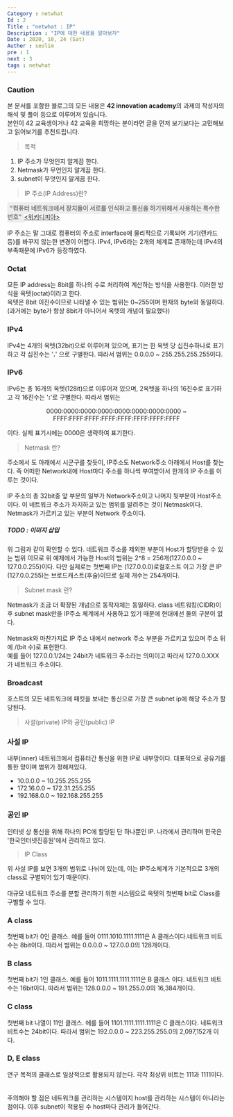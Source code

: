 ```yaml
---
Category : netwhat
Id : 2
Title : "netwhat : IP"
Description : "IP에 대한 내용을 알아보자"
Date : 2020, 10, 24 (Sat)
Auther : seolim
pre : 1
next : 3
tags : netwhat
---
```


### Caution

본 문서를 포함한 블로그의 모든 내용은 <b>42 innovation academy</b>의 과제의 작성자의 해석 및 풀이 등으로 이루어져 있습니다.</br>본인이 42 교육생이거나 42 교육을 희망하는 분이라면 글을 먼저 보기보다는 고민해보고 읽어보기를 추천드립니다.


> 목적

1. IP 주소가 무엇인지 알게끔 한다.
2. Netmask가 무언인지 알게끔 한다.
3. subnet이 무엇인지 알게끔 한다.

> IP 주소(IP Address)란?

<span style="color:#777777; font-weight:bold; background-color:#eeeeee; padding:5px">"컴퓨터 네트워크에서 장치들이 서로를 인식하고 통신을 하기위해서 사용하는 특수한 번호"</span>[\<위키디피아\>](https://ko.wikipedia.org/wiki/IP_%EC%A3%BC%EC%86%8C)</br></br>IP 주소는 말 그대로 컴퓨터의 주소로 interface에 물리적으로 기록되어 기기(랜카드 등)를 바꾸지 않는한 변경이 어렵다. IPv4, IPv6라는 2개의 체계로 존재하는데 IPv4의 부족때문에 IPv6가 등장하였다. 

### Octat

모든 IP address는 8bit를 하나의 수로 처리하여 계산하는 방식을 사용한다. 이러한 방식을 옥텟(octat)이라고 한다.</br>옥텟은 8bit 이진수이므로 나타낼 수 있는 범위는 0~255이며 현재의 byte와 동일하다.(과거에는 byte가 항상 8bit가 아니어서 옥텟의 개념이 필요했다)

### IPv4

IPv4는 4개의 옥텟(32bit)으로 이루어져 있으며, 표기는 한 옥텟 당 십진수하나로 표기하고 각 십진수는 '**.**' 으로 구별한다. 따라서 범위는 0.0.0.0 ~ 255.255.255.255이다.
 
### IPv6

IPv6는 총 16개의 옥텟(128it)으로 이루어져 있으며, 2옥텟을 하나의 16진수로 표기하고 각 16진수는 '**:**'로 구별한다. 따라서 범위는<div style="text-align:center;">0000\:0000\:0000\:0000\:0000\:0000\:0000\:0000 ~ FFFF\:FFFF\:FFFF\:FFFF\:FFFF\:FFFF\:FFFF\:FFFF</div><p>이다. 실제 표기시에는 0000은 생략하여 표기한다.</p>

> Netmask 란?

주소에서 도 아래에서 시군구를 찾듯이, IP주소도 Network주소 아래에서 Host를 찾는다. 즉 어떠한 Network내에 Host마다 주소를 하나씩 부여받아서 한개의 IP 주소를 이루는 것이다.</br></br>IP 주소의 총 32bit중 앞 부분의 일부가 Network주소이고 나머지 뒷부분이 Host주소이다. 이 네트워크 주소가 차지하고 있는 범위를 알려주는 것이 Netmask이다. Netmask가 가르키고 있는 부분이 Network 주소이다.

##### TODO : 이미지 삽입

위 그림과 같이 확인할 수 있다. 네트워크 주소를 제외한 부분이 Host가 할당받을 수 있는 범위 이므로 위 예제에서 가능한 Host의 범위는 2^8 = 256개(127.0.0.0 ~ 127.0.0.255)이다. 다만 실제로는 첫번째 IP는 (127.0.0.0)로컬호스트 이고 가장 큰 IP (127.0.0.255)는 브로드캐스트(후술)이므로 실제 개수는 254개이다.

> Subnet mask 란?

Netmask가 조금 더 확장된 개념으로 동작자체는 동일하다. class 네트워킹(CIDR)이후 subnet mask만을 IP주소 체계에서 사용하고 있기 때문에 현대에선 둘의 구분이 없다.</br></br>Netmask와 마찬가지로 IP 주소 내에서 network 주소 부분을 가르키고 있으며 주소 뒤에 /(bit 수)로 표현한다.</br>예를 들어 127.0.0.1/24는 24bit가 네트워크 주소라는 의미이고 따라서 127.0.0.XXX 가 네트워크 주소이다.

### Broadcast

호스트의 모든 네트워크에 패킷을 보내는 통신으로 가장 큰 subnet ip에 해당 주소가 할당된다.

> 사설(private) IP와 공인(public) IP

### 사설 IP

내부(inner) 네트워크에서 컴퓨터간 통신을 위한 IP로 내부망이다. 대표적으로 공유기를 통한 망이며 범위가 정해져있다.

 - 10.0.0.0 ~ 10.255.255.255
 - 172.16.0.0 ~ 172.31.255.255
 - 192.168.0.0 ~ 192.168.255.255

### 공인 IP

인터넷 상 통신을 위해 하나의 PC에 할당된 단 하나뿐인 IP. 나라에서 관리하며 한국은 '한국인터넷진흥원'에서 관리하고 있다.

> IP Class

위 사설 IP를 보면 3개의 범위로 나뉘어 있는데, 이는 IP주소체계가 기본적으로 3개의 class로 구별되어 있기 때문이다.</br></br>대규모 네트워크 주소를 분할 관리하기 위한 시스템으로 옥텟의 첫번째 bit로 Class를 구별할 수 있다.

### A class

첫번째 bit가 0인 클래스. 예를 들어 0111.1010.1111.1111은 A 클래스이다.네트워크 비트수는 8bit이다. 따라서 범위는 0.0.0.0 ~ 127.0.0.0의 128개이다.

### B class

첫번째 bit가 1인 클래스. 예를 들어 1011.1111.1111.1111은 B 클래스 이다. 네트워크 비트수는 16bit이다. 따라서 범위는 128.0.0.0 ~ 191.255.0.0의 16,384개이다.

### C class

첫번째 bit 나열이 11인 클래스. 에를 들어 1101.1111.1111.1111은 C 클래스이다. 네트워크 비트수는 24bit이다. 따라서 범위는 192.0.0.0 ~ 223.255.255.0의 2,097,152개 이다.

### D, E class

연구 목적의 클래스로 일상적으로 활용되지 않는다. 각각 최상위 비트는 111과 1111이다.</br></br></br>주의해야 할 점은 네트워크를 관리하는 시스템이지 host를 관리하는 시스템이 아니라는 점이다. 이후 subnet이 적용된 수 host마다 관리가 들어간다.
